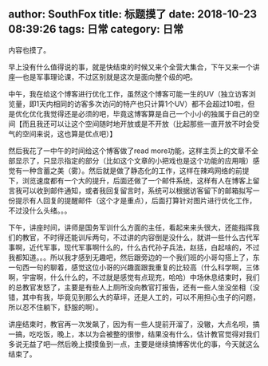 author: SouthFox
title: 标题摸了
date: 2018-10-23 08:39:26
tags: 日常
category: 日常
---

内容也摸了。

<!--more-->

早上没有什么值得说的事，就是快结束的时候又来个全营大集合，下午又来一个讲座&mdash;也是军事理论课，不过区别就是这次是面向整个级的吧。

中午，我在给这个博客进行优化工作，虽然这个博客可能一生的UV（独立访客浏览量，即1天内相同的访客多次访问的特产也只计算1个UV）都不会超过10啦，但是优化优化我觉得还是必须的吧，毕竟这博客算是自己一个小小的独属于自己的空间【而且我还可以让这个空间随时地开放或是不开放（比起那些一直开放不时会受气的空间来说，这也算是优点吧）】

然后我花了一中午的时间给这个博客做了read more功能，这样主页上的文章不全部显示了，只显示指定的部分（比如这个文章的小把戏也是这个功能的应用哦）感觉有一种含蓄之美（雾）。然后就是做了静态化的工作，这样在辣鸡网络的前提下，浏览速度都有一个大的提升，后面还做了一个邮件系统，这样有人在博客上留言我可以收到邮件通知，或者我回复留言时，系统可以根据访客留下的邮箱拟写一份提示有人回复的提醒邮件（这个才是重点），后面打算针对图片进行优化工作，不过没什么头绪。。。

下午，讲座时间，讲师是国务军训什么方面的主任，看起来来头很大，还能指挥我们的教官，不时得还能训斥两句，不过讲的内容倒是没什么，就讲一些什么古代军事啊，近代军事，现代军事啊什么的，什么古代孙子兵法，赵括，白起啥的，不过我都知道。。。所以我才感到无趣吧，然后跟旁边的一个我们班的小哥勾搭上了，东一句西一句的聊着，感觉这位小哥的兴趣面跟我重复的比较高（什么科学啊，三体啊，宇宙啊，什么什么的，不过就是感觉有点现充，哈哈）中场休息结束时，我们的总教官发怒了，主要是有些人上厕所没向教官打报告，还有一些人坐没坐相（没错，其中有我，毕竟见到那么大的草坪，还是人工的，可以不用担心虫子的问题，所以忍不住躺下，舒服的啊）。

讲座结束时，教官再一次发飙了，因为有一些人提前开溜了，没辙，大点名呗，搞一搞，吃吃饭，晚上，本以为会被整的很惨，结果没有什么，估计教官觉得对我们多说无益了吧&mdash;然后晚上摸摸鱼到一点，主要是继续搞博客优化的事，今天就这么结束了。